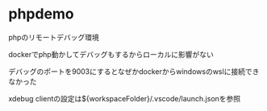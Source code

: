 # phpdemo

phpのリモートデバッグ環境

dockerでphp動かしてデバッグもするからローカルに影響がない

デバッグのポートを9003にするとなぜかdockerからwindowsのwslに接続できなかった

xdebug clientの設定は${workspaceFolder}/.vscode/launch.jsonを参照